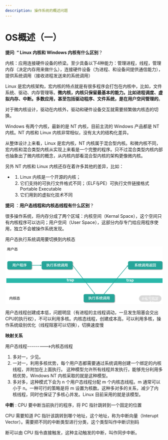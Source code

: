 ```yaml
---
description: 操作系统的概述问题
---
```


# OS概述（一）

**提问**: **“ Linux 内核和 Windows 内核有什么区别**？

内核：应用连接硬件设备的桥梁。至少具备以下4种能力：管理进程，线程，管理内存（决定内存用来做什么），连接硬件设备（为进程、和设备间提供通信能力），提供系统调用（接收进程发送来的系统调用）

Linux 是宏内核架构，宏内核的特点就是有很多程序会打包在内核中，比如，文件系统、驱动、内存管理等。**微内核，内核只保留最基本的能力。比如进程调度、虚拟内存、中断。多数应用，甚至包括驱动程序、文件系统，是在用户空间管理的**。

对于微内核设计，驱动在内核外，驱动和硬件设备交互就需要频繁做内核态的切换。

Windows 有两个内核，最新的是 NT 内核，目前主流的 Windows 产品都是 NT 内核。NT 内核和 Linux 内核非常相似，没有太大的结构化差异。

从整体设计上来看，Linux 是宏内核，NT 内核属于混合型内核。和微内核不同，宏内核和混合类型内核从实现上来看是一个完整的程序。只不过混合类型内核内部也抽象出了微内核的概念，从内核内部看混合型内核的架构更像微内核。

另外 NT 内核和 Linux 内核还存在着许多其他的差异，比如：

*
  1. Linux 内核是一个开源的内核；
  2. 它们支持的可执行文件格式不同；（ELF与PE）可执行文件链接格式 Portable Executable
  3. 它们用到的虚拟化技术不同

**提问** ：**用户态线程和内核态线程有什么区别**？

很多操作系统，将内存分成了两个区域：内核空间（Kernal Space），这个空间只有内核程序可以访问；用户空间（User Space），这部分内存专门给应用程序使用，独立不会被操作系统发现。

用户态执行系统调用要切换到内核态

![用户态切换到内核态流程](<../../.gitbook/assets/image (15) (1).png>)

用户态线程创建成本低，问题明显（有进程的主线程调动，一旦发生阻塞会交出CPU的执行权），不可以利用多核。内核态线程，创建成本高，可以利用多核，操作系统级别优化（线程阻塞可以切换），切换速度慢

**映射关系**

用户态线程--------->内核态线程

1. 多对一，少见。
2. 一对一，利用多核优势，每个用户态都需要通过系统调用创建一个绑定的内核线程，并附加在上面执行。 这种模型允许所有线程并发执行，能够充分利用多核优势，Windows NT 内核采取的就是这种模型。
3. 多对多，这种模式下会为 n 个用户态线程分配 m 个内核态线程。m 通常可以小于 n。一种可行的策略是将 m 设置为核数。这种多对多的关系，减少了内核线程，同时也保证了多核心并发。Linux 目前采用的就是该模型。

**中断** : CPU 要中断当前执行的程序，将 PC 指针跳转到一个固定的位置

CPU 需要知道 PC 指针该跳转到哪个地址，这个地址，称为中断向量（Interupt Vector）。需要把不同的中断类型进行分类，这个类型叫作中断识别码

断可以由 CPU 指令直接触发，这种主动触发的中断，叫作同步中断。
